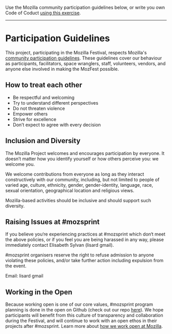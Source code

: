 Use the Mozilla community participation guidelines below, or write you own Code of Coduct [using this exercise](https://mozilla.github.io/open-leadership-training-series/articles/building-communities-of-contributors/write-contributor-guidelines/).

---

<!--- MOZILLA COMMUNITY PARTICIPATION GUIDLINES --->
# Participation Guidelines

This project, participating in the Mozilla Festival, respects Mozilla's [community participation guidelines](https://www.mozilla.org/en-US/about/governance/policies/participation/). These guidelines cover our behaviour as participants, facilitators, space wranglers, staff, volunteers, vendors, and anyone else involved in making the MozFest possible.

## How to treat each other

* Be respectful and welcoming
* Try to understand different perspectives
* Do not threaten violence
* Empower others
* Strive for excellence
* Don’t expect to agree with every decision

## Inclusion and Diversity

The Mozilla Project welcomes and encourages participation by everyone. It doesn’t matter how you identify yourself or how others perceive you: we welcome you.

We welcome contributions from everyone as long as they interact constructively with our community, including, but not limited to people of varied age, culture, ethnicity, gender, gender-identity, language, race, sexual orientation, geographical location and religious views.

Mozilla-based activities should be inclusive and should support such diversity.

## Raising Issues at #mozsprint

If you believe you‘re experiencing practices at #mozsprint which don‘t meet the above policies, or if you feel you are being harassed in any way, please immediately contact Elisabeth Sylvan (lisard gmail).

#mozsprint organisers reserve the right to refuse admission to anyone violating these policies, and/or take further action including expulsion from the event.

Email: lisard gmail 

## Working in the Open

Because working open is one of our core values, #mozsprint program planning is done in the open on Github (check out our repo [here](https://github.com/mozilla/global-sprint)). We hope participants will benefit from this culture of transparency and collaboration during the Festival, and will continue to work with an open ethos in their projects after #mozsprint. Learn more about [how we work open at Mozilla](https://wiki.mozilla.org/Working_open).
<!--- END MOZILLA COMMUNITY PARTICIPATION GUIDLINES --->

